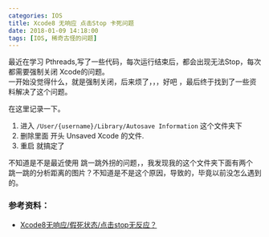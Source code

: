 ```yaml
---
categories: IOS
title: Xcode8 无响应 点击Stop 卡死问题
date: 2018-01-09 14:18:00
tags: [IOS, 稀奇古怪的问题]
---
```


最近在学习 Pthreads,写了一些代码，每次运行结束后，都会出现无法Stop，每次都需要强制关闭 Xcode的问题。    
一开始没觉得什么，就是强制关闭，后来烦了，，，好吧 ，最后终于找到了一些资料解决了这个问题。

在这里记录一下。


1. 进入 `/User/{username}/Library/Autosave Information` 这个文件夹下
2. 删除里面 开头 Unsaved Xcode 的文件.
3. 重启 就搞定了

不知道是不是最近使用 跳一跳外拐的问题，，我发现我的这个文件夹下面有两个 跳一跳的分析距离的图片？不知道是不是这个原因，导致的，毕竟以前没怎么遇到的。


### 参考资料：
* [Xcode8无响应/假死状态/点击stop无反应？](http://blog.csdn.net/NB_Token/article/details/52884323)

